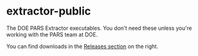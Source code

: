 # extractor-public
The DOE PARS Extractor executables. You don't need these unless you're working with the PARS team at DOE.

You can find downloads in the [Releases section](https://github.com/PARS-DOE/extractor-public/releases) on the right.
